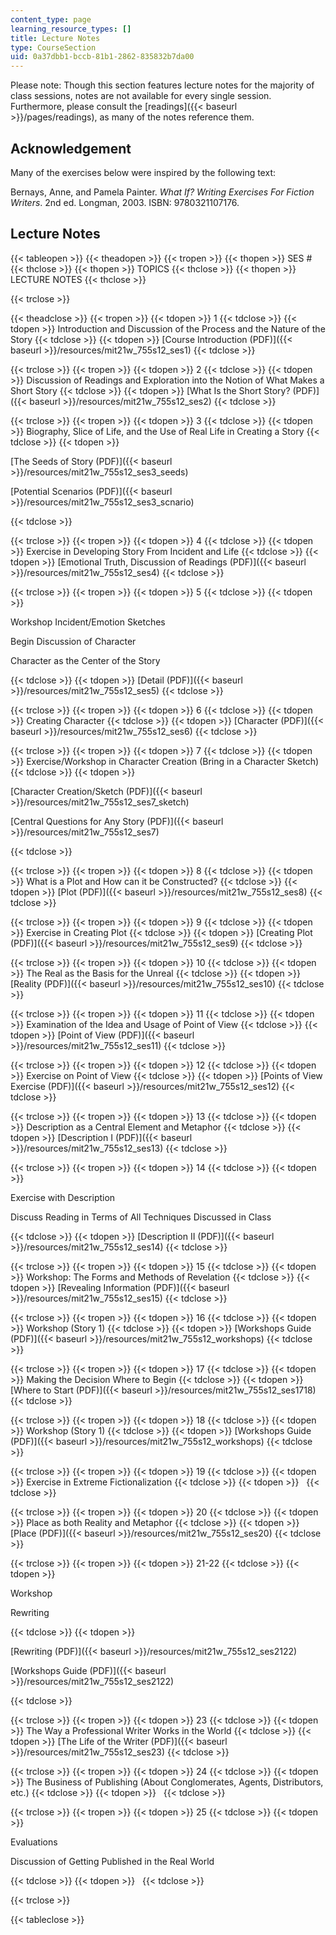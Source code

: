 ```yaml
---
content_type: page
learning_resource_types: []
title: Lecture Notes
type: CourseSection
uid: 0a37dbb1-bccb-81b1-2862-835832b7da00
---
```


Please note: Though this section features lecture notes for the majority of class sessions, notes are not available for every single session. Furthermore, please consult the [readings]({{< baseurl >}}/pages/readings), as many of the notes reference them.

Acknowledgement
---------------

Many of the exercises below were inspired by the following text:

Bernays, Anne, and Pamela Painter. _What If? Writing Exercises For Fiction Writers_. 2nd ed. Longman, 2003. ISBN: 9780321107176.

Lecture Notes
-------------

{{< tableopen >}}
{{< theadopen >}}
{{< tropen >}}
{{< thopen >}}
SES #
{{< thclose >}}
{{< thopen >}}
TOPICS
{{< thclose >}}
{{< thopen >}}
LECTURE NOTES
{{< thclose >}}

{{< trclose >}}

{{< theadclose >}}
{{< tropen >}}
{{< tdopen >}}
1
{{< tdclose >}}
{{< tdopen >}}
Introduction and Discussion of the Process and the Nature of the Story
{{< tdclose >}}
{{< tdopen >}}
[Course Introduction (PDF)]({{< baseurl >}}/resources/mit21w_755s12_ses1)
{{< tdclose >}}

{{< trclose >}}
{{< tropen >}}
{{< tdopen >}}
2
{{< tdclose >}}
{{< tdopen >}}
Discussion of Readings and Exploration into the Notion of What Makes a Short Story
{{< tdclose >}}
{{< tdopen >}}
[What Is the Short Story? (PDF)]({{< baseurl >}}/resources/mit21w_755s12_ses2)
{{< tdclose >}}

{{< trclose >}}
{{< tropen >}}
{{< tdopen >}}
3
{{< tdclose >}}
{{< tdopen >}}
Biography, Slice of Life, and the Use of Real Life in Creating a Story
{{< tdclose >}}
{{< tdopen >}}


[The Seeds of Story (PDF)]({{< baseurl >}}/resources/mit21w_755s12_ses3_seeds)

[Potential Scenarios (PDF)]({{< baseurl >}}/resources/mit21w_755s12_ses3_scnario)


{{< tdclose >}}

{{< trclose >}}
{{< tropen >}}
{{< tdopen >}}
4
{{< tdclose >}}
{{< tdopen >}}
Exercise in Developing Story From Incident and Life
{{< tdclose >}}
{{< tdopen >}}
[Emotional Truth, Discussion of Readings (PDF)]({{< baseurl >}}/resources/mit21w_755s12_ses4)
{{< tdclose >}}

{{< trclose >}}
{{< tropen >}}
{{< tdopen >}}
5
{{< tdclose >}}
{{< tdopen >}}


Workshop Incident/Emotion Sketches

Begin Discussion of Character

Character as the Center of the Story


{{< tdclose >}}
{{< tdopen >}}
[Detail (PDF)]({{< baseurl >}}/resources/mit21w_755s12_ses5)
{{< tdclose >}}

{{< trclose >}}
{{< tropen >}}
{{< tdopen >}}
6
{{< tdclose >}}
{{< tdopen >}}
Creating Character
{{< tdclose >}}
{{< tdopen >}}
[Character (PDF)]({{< baseurl >}}/resources/mit21w_755s12_ses6)
{{< tdclose >}}

{{< trclose >}}
{{< tropen >}}
{{< tdopen >}}
7
{{< tdclose >}}
{{< tdopen >}}
Exercise/Workshop in Character Creation (Bring in a Character Sketch)
{{< tdclose >}}
{{< tdopen >}}


[Character Creation/Sketch (PDF)]({{< baseurl >}}/resources/mit21w_755s12_ses7_sketch)

[Central Questions for Any Story (PDF)]({{< baseurl >}}/resources/mit21w_755s12_ses7)


{{< tdclose >}}

{{< trclose >}}
{{< tropen >}}
{{< tdopen >}}
8
{{< tdclose >}}
{{< tdopen >}}
What is a Plot and How can it be Constructed?
{{< tdclose >}}
{{< tdopen >}}
[Plot (PDF)]({{< baseurl >}}/resources/mit21w_755s12_ses8)
{{< tdclose >}}

{{< trclose >}}
{{< tropen >}}
{{< tdopen >}}
9
{{< tdclose >}}
{{< tdopen >}}
Exercise in Creating Plot
{{< tdclose >}}
{{< tdopen >}}
[Creating Plot (PDF)]({{< baseurl >}}/resources/mit21w_755s12_ses9)
{{< tdclose >}}

{{< trclose >}}
{{< tropen >}}
{{< tdopen >}}
10
{{< tdclose >}}
{{< tdopen >}}
The Real as the Basis for the Unreal
{{< tdclose >}}
{{< tdopen >}}
[Reality (PDF)]({{< baseurl >}}/resources/mit21w_755s12_ses10)
{{< tdclose >}}

{{< trclose >}}
{{< tropen >}}
{{< tdopen >}}
11
{{< tdclose >}}
{{< tdopen >}}
Examination of the Idea and Usage of Point of View
{{< tdclose >}}
{{< tdopen >}}
[Point of View (PDF)]({{< baseurl >}}/resources/mit21w_755s12_ses11)
{{< tdclose >}}

{{< trclose >}}
{{< tropen >}}
{{< tdopen >}}
12
{{< tdclose >}}
{{< tdopen >}}
Exercise on Point of View
{{< tdclose >}}
{{< tdopen >}}
[Points of View Exercise (PDF)]({{< baseurl >}}/resources/mit21w_755s12_ses12)
{{< tdclose >}}

{{< trclose >}}
{{< tropen >}}
{{< tdopen >}}
13
{{< tdclose >}}
{{< tdopen >}}
Description as a Central Element and Metaphor
{{< tdclose >}}
{{< tdopen >}}
[Description I (PDF)]({{< baseurl >}}/resources/mit21w_755s12_ses13)
{{< tdclose >}}

{{< trclose >}}
{{< tropen >}}
{{< tdopen >}}
14
{{< tdclose >}}
{{< tdopen >}}


Exercise with Description

Discuss Reading in Terms of All Techniques Discussed in Class


{{< tdclose >}}
{{< tdopen >}}
[Description II (PDF)]({{< baseurl >}}/resources/mit21w_755s12_ses14)
{{< tdclose >}}

{{< trclose >}}
{{< tropen >}}
{{< tdopen >}}
15
{{< tdclose >}}
{{< tdopen >}}
Workshop: The Forms and Methods of Revelation
{{< tdclose >}}
{{< tdopen >}}
[Revealing Information (PDF)]({{< baseurl >}}/resources/mit21w_755s12_ses15)
{{< tdclose >}}

{{< trclose >}}
{{< tropen >}}
{{< tdopen >}}
16
{{< tdclose >}}
{{< tdopen >}}
Workshop (Story 1)
{{< tdclose >}}
{{< tdopen >}}
[Workshops Guide (PDF)]({{< baseurl >}}/resources/mit21w_755s12_workshops)
{{< tdclose >}}

{{< trclose >}}
{{< tropen >}}
{{< tdopen >}}
17
{{< tdclose >}}
{{< tdopen >}}
Making the Decision Where to Begin
{{< tdclose >}}
{{< tdopen >}}
[Where to Start (PDF)]({{< baseurl >}}/resources/mit21w_755s12_ses1718)
{{< tdclose >}}

{{< trclose >}}
{{< tropen >}}
{{< tdopen >}}
18
{{< tdclose >}}
{{< tdopen >}}
Workshop (Story 1)
{{< tdclose >}}
{{< tdopen >}}
[Workshops Guide (PDF)]({{< baseurl >}}/resources/mit21w_755s12_workshops)
{{< tdclose >}}

{{< trclose >}}
{{< tropen >}}
{{< tdopen >}}
19
{{< tdclose >}}
{{< tdopen >}}
Exercise in Extreme Fictionalization
{{< tdclose >}}
{{< tdopen >}}
 
{{< tdclose >}}

{{< trclose >}}
{{< tropen >}}
{{< tdopen >}}
20
{{< tdclose >}}
{{< tdopen >}}
Place as both Reality and Metaphor
{{< tdclose >}}
{{< tdopen >}}
[Place (PDF)]({{< baseurl >}}/resources/mit21w_755s12_ses20)
{{< tdclose >}}

{{< trclose >}}
{{< tropen >}}
{{< tdopen >}}
21-22
{{< tdclose >}}
{{< tdopen >}}


Workshop

Rewriting


{{< tdclose >}}
{{< tdopen >}}


[Rewriting (PDF)]({{< baseurl >}}/resources/mit21w_755s12_ses2122)

[Workshops Guide (PDF)]({{< baseurl >}}/resources/mit21w_755s12_ses2122)


{{< tdclose >}}

{{< trclose >}}
{{< tropen >}}
{{< tdopen >}}
23
{{< tdclose >}}
{{< tdopen >}}
The Way a Professional Writer Works in the World
{{< tdclose >}}
{{< tdopen >}}
[The Life of the Writer (PDF)]({{< baseurl >}}/resources/mit21w_755s12_ses23)
{{< tdclose >}}

{{< trclose >}}
{{< tropen >}}
{{< tdopen >}}
24
{{< tdclose >}}
{{< tdopen >}}
The Business of Publishing (About Conglomerates, Agents, Distributors, etc.)
{{< tdclose >}}
{{< tdopen >}}
 
{{< tdclose >}}

{{< trclose >}}
{{< tropen >}}
{{< tdopen >}}
25
{{< tdclose >}}
{{< tdopen >}}


Evaluations

Discussion of Getting Published in the Real World


{{< tdclose >}}
{{< tdopen >}}
 
{{< tdclose >}}

{{< trclose >}}

{{< tableclose >}}